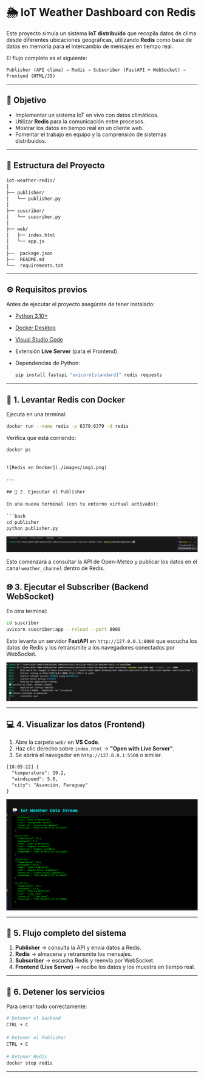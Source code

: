 # 🌦️ IoT Weather Dashboard con Redis

Este proyecto simula un sistema **IoT distribuido** que recopila datos de clima desde diferentes ubicaciones geográficas, utilizando **Redis** como base de datos en memoria para el intercambio de mensajes en tiempo real.

El flujo completo es el siguiente:

```
Publisher (API clima) → Redis → Subscriber (FastAPI + WebSocket) → Frontend (HTML/JS)
```

---

## 🧠 Objetivo

* Implementar un sistema IoT en vivo con datos climáticos.
* Utilizar **Redis** para la comunicación entre procesos.
* Mostrar los datos en tiempo real en un cliente web.
* Fomentar el trabajo en equipo y la comprensión de sistemas distribuidos.

---

## 🧩 Estructura del Proyecto

```
iot-weather-redis/
│
├── publisher/
│   └── publisher.py
│
├── suscriber/
│   └── suscriber.py
│
├── web/
│   ├── index.html
│   └── app.js
│
├──  package.json
├──  README.md
└──  requirements.txt

```

---

## ⚙️ Requisitos previos

Antes de ejecutar el proyecto asegúrate de tener instalado:

* [Python 3.10+](https://www.python.org/downloads/)
* [Docker Desktop](https://www.docker.com/products/docker-desktop/)
* [Visual Studio Code](https://code.visualstudio.com/)
* Extensión **Live Server** (para el Frontend)
* Dependencias de Python:

  ```bash
  pip install fastapi "uvicorn[standard]" redis requests
  ```

---

## 🐳 1. Levantar Redis con Docker

Ejecuta en una terminal:

```bash
docker run --name redis -p 6379:6379 -d redis
```

Verifica que está corriendo:

```bash
docker ps
```


```

![Redis en Docker](./images/img1.png)

---

## 📡 2. Ejecutar el Publisher

En una nueva terminal (con tu entorno virtual activado):

```bash
cd publisher
python publisher.py
```
![Publisher en ejecución](./images/img2.png)

Esto comenzará a consultar la API de Open-Meteo y publicar los datos en el canal `weather_channel` dentro de Redis.


## 🌐 3. Ejecutar el Subscriber (Backend WebSocket)

En otra terminal:

```bash
cd suscriber
uvicorn suscriber:app --reload --port 8000
```

Esto levanta un servidor **FastAPI** en `http://127.0.0.1:8000` que escucha los datos de Redis y los retransmite a los navegadores conectados por WebSocket.

![Subscriber activo](./images/img3.png)

---

## 💻 4. Visualizar los datos (Frontend)

1. Abre la carpeta `web/` en **VS Code**.
2. Haz clic derecho sobre `index.html` → **"Open with Live Server"**.
3. Se abrirá el navegador en `http://127.0.0.1:5500` o similar.



```
[18:05:22] {
  "temperature": 19.2,
  "windspeed": 5.0,
  "city": "Asunción, Paraguay"
}
```

![Frontend con Live Server](./images/img4.png)

---

## 🧩 5. Flujo completo del sistema

1. **Publisher** → consulta la API y envía datos a Redis.
2. **Redis** → almacena y retransmite los mensajes.
3. **Subscriber** → escucha Redis y reenvía por WebSocket.
4. **Frontend (Live Server)** → recibe los datos y los muestra en tiempo real.


---

## 🧹 6. Detener los servicios

Para cerrar todo correctamente:

```bash
# Detener el backend
CTRL + C

# Detener el Publisher
CTRL + C

# Detener Redis
docker stop redis
```

---
